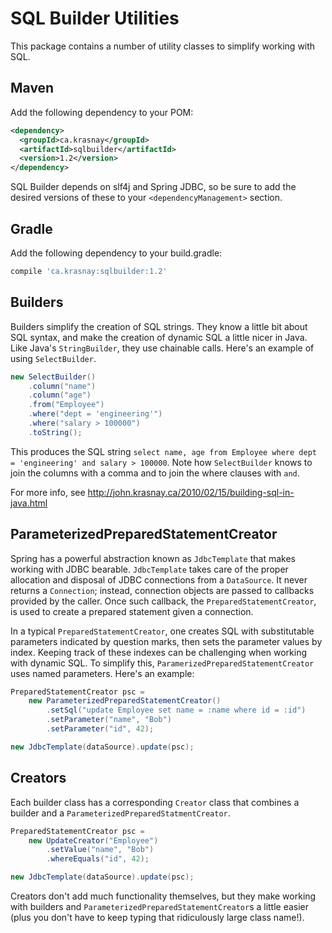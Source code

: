 # SQL Builder Utilities

This package contains a number of utility classes to simplify working
with SQL.

## Maven

Add the following dependency to your POM:

```xml
<dependency>
  <groupId>ca.krasnay</groupId>
  <artifactId>sqlbuilder</artifactId>
  <version>1.2</version>
</dependency>
```

SQL Builder depends on slf4j and Spring JDBC, so be sure to add the
desired versions of these to your `<dependencyManagement>` section.

## Gradle

Add the following dependency to your build.gradle:

```gradle
compile 'ca.krasnay:sqlbuilder:1.2'
```

## Builders

Builders simplify the creation of SQL strings. They know a little bit
about SQL syntax, and make the creation of dynamic SQL a little nicer in
Java. Like Java's `StringBuilder`, they use chainable calls. Here's an
example of using `SelectBuilder`.

```java
new SelectBuilder()
    .column("name")
    .column("age")
    .from("Employee")
    .where("dept = 'engineering'")
    .where("salary > 100000")
    .toString();
```

This produces the SQL string `select name, age from Employee where dept
= 'engineering' and salary > 100000`. Note how `SelectBuilder` knows to
join the columns with a comma and to join the where clauses with `and`.

For more info, see
<http://john.krasnay.ca/2010/02/15/building-sql-in-java.html>

## ParameterizedPreparedStatementCreator

Spring has a powerful abstraction known as `JdbcTemplate` that makes
working with JDBC bearable. `JdbcTemplate` takes care of the proper
allocation and disposal of JDBC connections from a `DataSource`. It
never returns a `Connection`; instead, connection objects are passed to
callbacks provided by the caller. Once such callback, the
`PreparedStatementCreator`, is used to create a prepared statement given
a connection.

In a typical `PreparedStatementCreator`, one creates SQL with
substitutable parameters indicated by question marks, then sets the
parameter values by index. Keeping track of these indexes can be
challenging when working with dynamic SQL. To simplify this,
`ParamerizedPreparedStatementCreator` uses named parameters. Here's an
example:

```java
PreparedStatementCreator psc =
    new ParameterizedPreparedStatementCreator()
        .setSql("update Employee set name = :name where id = :id")
        .setParameter("name", "Bob")
        .setParameter("id", 42);

new JdbcTemplate(dataSource).update(psc);
```

## Creators

Each builder class has a corresponding `Creator` class that combines a
builder and a `ParameterizedPreparedStatmentCreator`.

```java
PreparedStatementCreator psc =
    new UpdateCreator("Employee")
        .setValue("name", "Bob")
        .whereEquals("id", 42);

new JdbcTemplate(dataSource).update(psc);
```

Creators don't add much functionality themselves, but they make working
with builders and `ParameterizedPreparedStatementCreator`s a little
easier (plus you don't have to keep typing that ridiculously large class
name!).
